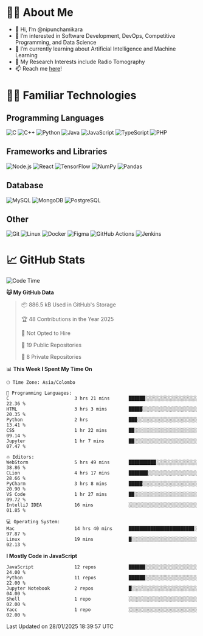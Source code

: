 # 🙋‍♂️ About Me
- 👋 Hi, I’m @nipunchamikara
- 👀 I’m interested in Software Development, DevOps, Competitive Programming, and Data Science
- 🌱 I’m currently learning about Artificial Intelligence and Machine Learning
- 📜 My Research Interests include Radio Tomography
- 📫 Reach me [here](mailto:nipunchamikara@yahoo.com)!

# 👨‍💻 Familiar Technologies

## Programming Languages
![C](https://img.icons8.com/color/48/000000/c-programming.png "C")
![C++](https://img.icons8.com/color/48/000000/c-plus-plus-logo.png "C++")
![Python](https://img.icons8.com/color/48/000000/python.png "Python")
![Java](https://img.icons8.com/color/48/000000/java-coffee-cup-logo.png "Java")
![JavaScript](https://img.icons8.com/color/48/000000/javascript.png "JavaScript")
![TypeScript](https://img.icons8.com/color/48/000000/typescript.png "TypeScript")
![PHP](https://img.icons8.com/officel/48/000000/php-logo.png "PHP")

## Frameworks and Libraries
![Node.js](https://img.icons8.com/color/48/000000/nodejs.png "Node.js")
![React](https://img.icons8.com/officel/48/000000/react.png "React")
![TensorFlow](https://img.icons8.com/color/48/000000/tensorflow.png "TensorFlow")
![NumPy](https://img.icons8.com/color/48/000000/numpy.png "NumPy")
![Pandas](https://img.icons8.com/color/48/000000/pandas.png "Pandas")

## Database
![MySQL](https://img.icons8.com/color/48/000000/mysql-logo.png "MySQL")
![MongoDB](https://img.icons8.com/color/48/000000/mongodb.png "MongoDB")
![PostgreSQL](https://img.icons8.com/color/48/000000/postgreesql.png "PostgreSQL")

## Other
![Git](https://img.icons8.com/color/48/000000/git.png "Git")
![Linux](https://img.icons8.com/color/48/000000/linux.png "Linux")
![Docker](https://img.icons8.com/color/48/000000/docker.png "Docker")
![Figma](https://img.icons8.com/color/48/000000/figma.png "Figma")
![GitHub Actions](https://img.icons8.com/color/48/000000/github.png "GitHub Actions")
![Jenkins](https://img.icons8.com/color/48/000000/jenkins.png "Jenkins")

# 📈 GitHub Stats

<!--START_SECTION:waka-->
![Code Time](http://img.shields.io/badge/Code%20Time-1%2C232%20hrs%2024%20mins-blue)

**🐱 My GitHub Data** 

> 📦 886.5 kB Used in GitHub's Storage 
 > 
> 🏆 48 Contributions in the Year 2025
 > 
> 🚫 Not Opted to Hire
 > 
> 📜 19 Public Repositories 
 > 
> 🔑 8 Private Repositories 
 > 
📊 **This Week I Spent My Time On** 

```text
🕑︎ Time Zone: Asia/Colombo

💬 Programming Languages: 
C                        3 hrs 21 mins       ██████░░░░░░░░░░░░░░░░░░░   22.36 % 
HTML                     3 hrs 3 mins        █████░░░░░░░░░░░░░░░░░░░░   20.35 % 
Python                   2 hrs               ███░░░░░░░░░░░░░░░░░░░░░░   13.41 % 
CSS                      1 hr 22 mins        ██░░░░░░░░░░░░░░░░░░░░░░░   09.14 % 
Jupyter                  1 hr 7 mins         ██░░░░░░░░░░░░░░░░░░░░░░░   07.47 % 

🔥 Editors: 
WebStorm                 5 hrs 49 mins       ██████████░░░░░░░░░░░░░░░   38.86 % 
CLion                    4 hrs 17 mins       ███████░░░░░░░░░░░░░░░░░░   28.66 % 
PyCharm                  3 hrs 8 mins        █████░░░░░░░░░░░░░░░░░░░░   20.90 % 
VS Code                  1 hr 27 mins        ██░░░░░░░░░░░░░░░░░░░░░░░   09.72 % 
IntelliJ IDEA            16 mins             ░░░░░░░░░░░░░░░░░░░░░░░░░   01.85 % 

💻 Operating System: 
Mac                      14 hrs 40 mins      ████████████████████████░   97.87 % 
Linux                    19 mins             █░░░░░░░░░░░░░░░░░░░░░░░░   02.13 % 
```

**I Mostly Code in JavaScript** 

```text
JavaScript               12 repos            ██████░░░░░░░░░░░░░░░░░░░   24.00 % 
Python                   11 repos            ██████░░░░░░░░░░░░░░░░░░░   22.00 % 
Jupyter Notebook         2 repos             █░░░░░░░░░░░░░░░░░░░░░░░░   04.00 % 
Shell                    1 repo              ░░░░░░░░░░░░░░░░░░░░░░░░░   02.00 % 
Yacc                     1 repo              ░░░░░░░░░░░░░░░░░░░░░░░░░   02.00 % 
```




 Last Updated on 28/01/2025 18:39:57 UTC
<!--END_SECTION:waka-->

